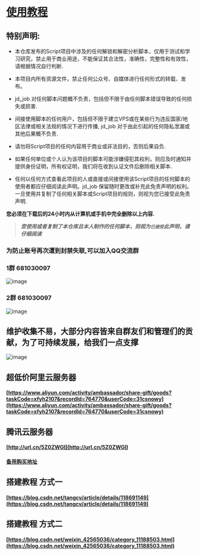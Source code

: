 
# [使用教程](https://jdwxx.github.io/JD/)


## 特别声明:

* 本仓库发布的Script项目中涉及的任何解锁和解密分析脚本，仅用于测试和学习研究，禁止用于商业用途，不能保证其合法性，准确性，完整性和有效性，请根据情况自行判断.

* 本项目内所有资源文件，禁止任何公众号、自媒体进行任何形式的转载、发布。

* jd_job 对任何脚本问题概不负责，包括但不限于由任何脚本错误导致的任何损失或损害.

* 间接使用脚本的任何用户，包括但不限于建立VPS或在某些行为违反国家/地区法律或相关法规的情况下进行传播, jd_job 对于由此引起的任何隐私泄漏或其他后果概不负责.

* 请勿将Script项目的任何内容用于商业或非法目的，否则后果自负.

* 如果任何单位或个人认为该项目的脚本可能涉嫌侵犯其权利，则应及时通知并提供身份证明，所有权证明，我们将在收到认证文件后删除相关脚本.

* 任何以任何方式查看此项目的人或直接或间接使用该Script项目的任何脚本的使用者都应仔细阅读此声明。jd_job 保留随时更改或补充此免责声明的权利。一旦使用并复制了任何相关脚本或Script项目的规则，则视为您已接受此免责声明.

**您必须在下载后的24小时内从计算机或手机中完全删除以上内容.**  </br>
> ***您使用或者复制了本仓库且本人制作的任何脚本，则视为`已接受`此声明，请仔细阅读***


### 为防止账号再次遭到封禁失联,可以加入QQ交流群
### 1群 681030097
![image](https://vkceyugu.cdn.bspapp.com/VKCEYUGU-4a406456-63ac-413b-b1f6-27a6eed5945e/baf96b0a-3764-4d81-b47f-bdcc3c553c96.png)
### 2群 681030097
![image](https://vkceyugu.cdn.bspapp.com/VKCEYUGU-4a406456-63ac-413b-b1f6-27a6eed5945e/98838c66-1a67-4c86-b52b-702742d7412a.png)

## 维护收集不易，大部分内容皆来自群友们和管理们的贡献，为了可持续发展，给我们一点支撑

![image](https://vkceyugu.cdn.bspapp.com/VKCEYUGU-4a406456-63ac-413b-b1f6-27a6eed5945e/470b3993-dd1c-4050-a9bf-8b311264780a.png)


## 超低价阿里云服务器
#### [https://www.aliyun.com/activity/ambassador/share-gift/goods?taskCode=xfyh2107&recordId=764770&userCode=31csnowy](https://www.aliyun.com/activity/ambassador/share-gift/goods?taskCode=xfyh2107&recordId=764770&userCode=31csnowy)

## 腾讯云服务器
#### [http://url.cn/5Z0ZWGI](http://url.cn/5Z0ZWGI)
#### [备用购买地址](https://cloud.tencent.com/act/pro/starlake?fromSource=gwzcw.3788702.3788702.3788702&utm_medium=cpc&utm_id=gwzcw.3788702.3788702.3788702&cps_key=13c854d3ec192824956cc079f600753f)

## 搭建教程 方式一
#### [https://blog.csdn.net/tangcv/article/details/118691149](https://blog.csdn.net/tangcv/article/details/118691149)

## 搭建教程 方式二
#### [https://blog.csdn.net/weixin_42565036/category_11188503.html](https://blog.csdn.net/weixin_42565036/category_11188503.html)
